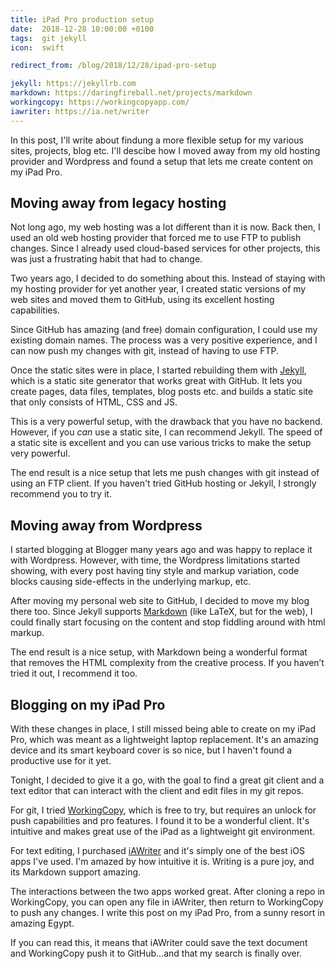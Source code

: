 ```yaml
---
title: iPad Pro production setup
date:  2018-12-28 10:00:00 +0100
tags:  git jekyll
icon:  swift

redirect_from: /blog/2018/12/28/ipad-pro-setup

jekyll: https://jekyllrb.com
markdown: https://daringfireball.net/projects/markdown
workingcopy: https://workingcopyapp.com/
iawriter: https://ia.net/writer
---
```


In this post, I'll write about findung a more flexible setup for my various sites, projects, blog etc. I'll descibe how I moved away from my old hosting provider and Wordpress and found a setup that lets me create content on my iPad Pro.


## Moving away from legacy hosting

Not long ago, my web hosting was a lot different than it is now. Back then, I used an old web hosting provider that forced me to use FTP to publish changes. Since I already used cloud-based services for other projects, this was just a frustrating habit that had to change.

Two years ago, I decided to do something about this. Instead of staying with my hosting provider for yet another year, I created static versions of my web sites and moved them to GitHub, using its excellent hosting capabilities. 

Since GitHub has amazing (and free) domain configuration, I could use my existing domain names. The process was a very positive experience, and I can now push my changes with git, instead of having to use FTP.

Once the static sites were in place, I started rebuilding them with [Jekyll]({{page.jekyll}}), which is a static site generator that works great with GitHub. It lets you create pages, data files, templates, blog posts etc. and builds a static site that only consists of HTML, CSS and JS.

This is a very powerful setup, with the drawback that you have no backend. However, if you *can* use a static site, I can recommend Jekyll. The speed of a static site is excellent and you can use various tricks to make the setup very powerful.

The end result is a nice setup that lets me push changes with git instead of using an FTP client. If you haven't tried GitHub hosting or Jekyll, I strongly recommend you to try it.


## Moving away from Wordpress

I started blogging at Blogger many years ago and was happy to replace it with Wordpress. However, with time, the Wordpress limitations started showing, with every post having tiny style and markup variation, code blocks causing side-effects in the underlying markup, etc.

After moving my personal web site to GitHub, I decided to move my blog there too. Since Jekyll supports [Markdown]({{page.markdown}}) (like LaTeX, but for the web), I could finally start focusing on the content and stop fiddling around with html markup.

The end result is a nice setup, with Markdown being a wonderful format that removes the HTML complexity from the creative process. If you haven’t tried it out, I recommend it too.


## Blogging on my iPad Pro

With these changes in place, I still missed being able to create on my iPad Pro, which was meant as a lightweight laptop replacement. It's an amazing device and its smart keyboard cover is so nice, but I haven't found a productive use for it yet.

Tonight, I decided to give it a go, with the goal to find a great git client and a text editor that can interact with the client and edit files in my git repos. 

For git, I tried [WorkingCopy]({{page.workingcopy}}), which is free to try, but requires an unlock for push capabilities and pro features. I found it to be a wonderful client. It's intuitive and makes great use of the iPad as a lightweight git environment.

For text editing, I purchased [iAWriter]({{page.iawriter}}) and it's simply one of the best iOS apps I've used. I'm amazed by how intuitive it is. Writing is a pure joy, and its Markdown support amazing.

The interactions between the two apps worked great. After cloning a repo in WorkingCopy, you can open any file in iAWriter, then return to WorkingCopy to push any changes.  I write this post on my iPad Pro, from a sunny resort in amazing Egypt. 

If you can read this, it means that iAWriter could save the text document and WorkingCopy push it to GitHub...and that my search is finally over.